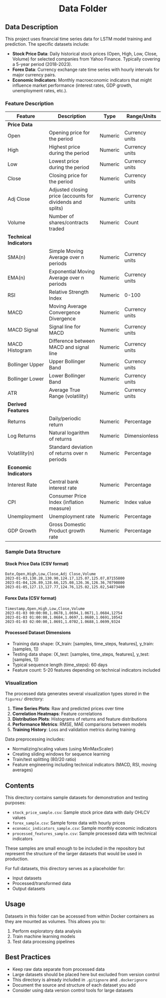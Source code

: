 <h1 align="center">Data Folder</h1>

## Data Description

This project uses financial time series data for LSTM model training and prediction. The specific datasets include:

- **Stock Price Data**: Daily historical stock prices (Open, High, Low, Close, Volume) for selected companies from Yahoo Finance. Typically covering a 5-year period (2018-2023).
- **Forex Data**: Currency exchange rate time series with hourly intervals for major currency pairs.
- **Economic Indicators**: Monthly macroeconomic indicators that might influence market performance (interest rates, GDP growth, unemployment rates, etc.).

### Feature Description

| Feature | Description | Type | Range/Units |
|---------|-------------|------|-------------|
| **Price Data** |
| Open | Opening price for the period | Numeric | Currency units |
| High | Highest price during the period | Numeric | Currency units |
| Low | Lowest price during the period | Numeric | Currency units |
| Close | Closing price for the period | Numeric | Currency units |
| Adj Close | Adjusted closing price (accounts for dividends and splits) | Numeric | Currency units |
| Volume | Number of shares/contracts traded | Numeric | Count |
| **Technical Indicators** |
| SMA(n) | Simple Moving Average over n periods | Numeric | Currency units |
| EMA(n) | Exponential Moving Average over n periods | Numeric | Currency units |
| RSI | Relative Strength Index | Numeric | 0-100 |
| MACD | Moving Average Convergence Divergence | Numeric | Currency units |
| MACD Signal | Signal line for MACD | Numeric | Currency units |
| MACD Histogram | Difference between MACD and signal line | Numeric | Currency units |
| Bollinger Upper | Upper Bollinger Band | Numeric | Currency units |
| Bollinger Lower | Lower Bollinger Band | Numeric | Currency units |
| ATR | Average True Range (volatility) | Numeric | Currency units |
| **Derived Features** |
| Returns | Daily/periodic return | Numeric | Percentage |
| Log Returns | Natural logarithm of returns | Numeric | Dimensionless |
| Volatility(n) | Standard deviation of returns over n periods | Numeric | Percentage |
| **Economic Indicators** |
| Interest Rate | Central bank interest rate | Numeric | Percentage |
| CPI | Consumer Price Index (inflation measure) | Numeric | Index value |
| Unemployment | Unemployment rate | Numeric | Percentage |
| GDP Growth | Gross Domestic Product growth rate | Numeric | Percentage |

### Sample Data Structure

#### Stock Price Data (CSV format)
```
Date,Open,High,Low,Close,Adj Close,Volume
2023-01-03,130.28,130.90,124.17,125.07,125.07,87155800
2023-01-04,126.89,128.66,125.08,126.36,126.36,70790800
2023-01-05,127.13,127.77,124.76,125.02,125.02,54873400
```

#### Forex Data (CSV format)
```
Timestamp,Open,High,Low,Close,Volume
2023-01-03 00:00:00,1.0678,1.0694,1.0671,1.0684,12754
2023-01-03 01:00:00,1.0684,1.0697,1.0680,1.0691,10542
2023-01-03 02:00:00,1.0691,1.0702,1.0688,1.0699,9324
```

#### Processed Dataset Dimensions
- Training data shape: (X_train: [samples, time_steps, features], y_train: [samples, 1])
- Testing data shape: (X_test: [samples, time_steps, features], y_test: [samples, 1])
- Typical sequence length (time_steps): 60 days
- Feature count: 5-20 features depending on technical indicators included

### Visualization

The processed data generates several visualization types stored in the `figures/` directory:

1. **Time Series Plots**: Raw and predicted prices over time
2. **Correlation Heatmaps**: Feature correlations
3. **Distribution Plots**: Histograms of returns and feature distributions
4. **Performance Metrics**: RMSE, MAE comparisons between models
5. **Training History**: Loss and validation metrics during training

Data preprocessing includes:
- Normalizing/scaling values (using MinMaxScaler)
- Creating sliding windows for sequence learning
- Train/test splitting (80/20 ratio)
- Feature engineering including technical indicators (MACD, RSI, moving averages)

## Contents

This directory contains sample datasets for demonstration and testing purposes:

- `stock_price_sample.csv`: Sample stock price data with daily OHLCV values
- `forex_sample.csv`: Sample forex data with hourly prices
- `economic_indicators_sample.csv`: Sample monthly economic indicators
- `processed_features_sample.csv`: Sample processed data with technical indicators

These samples are small enough to be included in the repository but represent the structure of the larger datasets that would be used in production.

For full datasets, this directory serves as a placeholder for:

- Input datasets
- Processed/transformed data
- Output datasets

## Usage

Datasets in this folder can be accessed from within Docker containers as they are mounted as volumes. This allows you to:

1. Perform exploratory data analysis
2. Train machine learning models
3. Test data processing pipelines

## Best Practices

- Keep raw data separate from processed data
- Large datasets should be placed here but excluded from version control
- This directory is already included in `.gitignore` and `.dockerignore`
- Document the source and structure of each dataset you add
- Consider using data version control tools for large datasets 